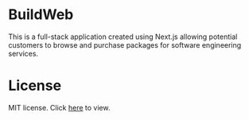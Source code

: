 # BuildWeb

This is a full-stack application created using Next.js allowing potential customers to browse and purchase packages for software engineering services.

# License

MIT license. Click [here]("./LICENSE) to view.
